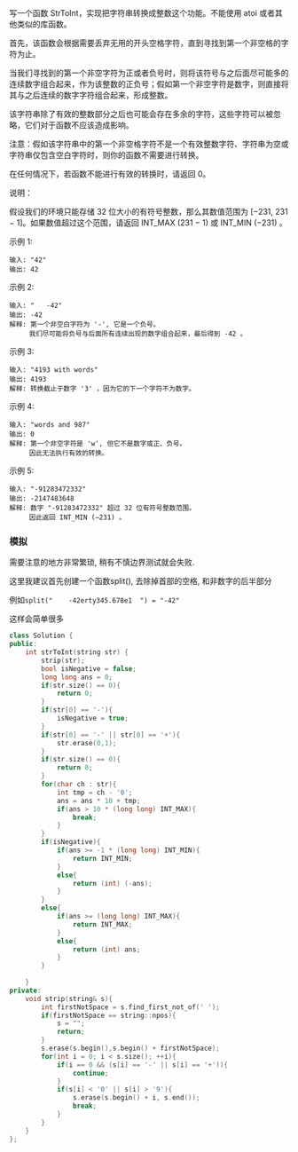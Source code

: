 写一个函数 StrToInt，实现把字符串转换成整数这个功能。不能使用 atoi 或者其他类似的库函数。

 

首先，该函数会根据需要丢弃无用的开头空格字符，直到寻找到第一个非空格的字符为止。

当我们寻找到的第一个非空字符为正或者负号时，则将该符号与之后面尽可能多的连续数字组合起来，作为该整数的正负号；假如第一个非空字符是数字，则直接将其与之后连续的数字字符组合起来，形成整数。

该字符串除了有效的整数部分之后也可能会存在多余的字符，这些字符可以被忽略，它们对于函数不应该造成影响。

注意：假如该字符串中的第一个非空格字符不是一个有效整数字符、字符串为空或字符串仅包含空白字符时，则你的函数不需要进行转换。

在任何情况下，若函数不能进行有效的转换时，请返回 0。

说明：

假设我们的环境只能存储 32 位大小的有符号整数，那么其数值范围为 [−231,  231 − 1]。如果数值超过这个范围，请返回  INT_MAX (231 − 1) 或 INT_MIN (−231) 。

示例 1:
```
输入: "42"
输出: 42
```
示例 2:
```
输入: "   -42"
输出: -42
解释: 第一个非空白字符为 '-', 它是一个负号。
     我们尽可能将负号与后面所有连续出现的数字组合起来，最后得到 -42 。
```
示例 3:
```
输入: "4193 with words"
输出: 4193
解释: 转换截止于数字 '3' ，因为它的下一个字符不为数字。
```
示例 4:
```
输入: "words and 987"
输出: 0
解释: 第一个非空字符是 'w', 但它不是数字或正、负号。
     因此无法执行有效的转换。
```
示例 5:
```
输入: "-91283472332"
输出: -2147483648
解释: 数字 "-91283472332" 超过 32 位有符号整数范围。 
     因此返回 INT_MIN (−231) 。
```



### 模拟

需要注意的地方非常繁琐, 稍有不慎边界测试就会失败.

这里我建议首先创建一个函数split(), 去除掉首部的空格, 和非数字的后半部分

例如`split("    -42erty345.678e1  ") = "-42"`

这样会简单很多

```c++
class Solution {
public:
    int strToInt(string str) {
        strip(str);
        bool isNegative = false;
        long long ans = 0;
        if(str.size() == 0){
            return 0;
        }
        if(str[0] == '-'){
            isNegative = true;
        }
        if(str[0] == '-' || str[0] == '+'){
            str.erase(0,1);
        }
        if(str.size() == 0){
            return 0;
        }
        for(char ch : str){
            int tmp = ch - '0';
            ans = ans * 10 + tmp;
            if(ans > 10 * (long long) INT_MAX){
                break;
            }
        }
        if(isNegative){
            if(ans >= -1 * (long long) INT_MIN){
                return INT_MIN;
            }
            else{
                return (int) (-ans);
            }
        }
        else{
            if(ans >= (long long) INT_MAX){
                return INT_MAX;
            }
            else{
                return (int) ans;
            }
        }
        
    }
private:
    void strip(string& s){
        int firstNotSpace = s.find_first_not_of(' ');
        if(firstNotSpace == string::npos){
            s = "";
            return;
        }
        s.erase(s.begin(),s.begin() + firstNotSpace);
        for(int i = 0; i < s.size(); ++i){
            if(i == 0 && (s[i] == '-' || s[i] == '+')){
                continue;
            }
            if(s[i] < '0' || s[i] > '9'){
                s.erase(s.begin() + i, s.end());
                break;
            }
        }
    }
};
```

